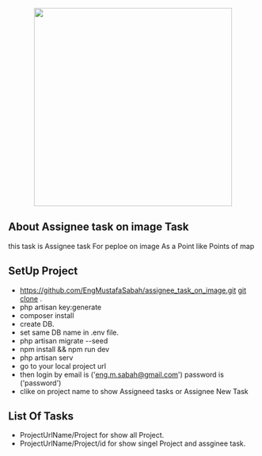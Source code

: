 <p align="center"><a href="https://laravel.com" target="_blank"><img src="https://raw.githubusercontent.com/laravel/art/master/logo-lockup/5%20SVG/2%20CMYK/1%20Full%20Color/laravel-logolockup-cmyk-red.svg" width="400"></a></p>

## About Assignee task on image Task 

this task is Assignee task For peploe on image As a Point like Points of map 

## SetUp Project

  - https://github.com/EngMustafaSabah/assignee_task_on_image.git [git clone](https://github.com/EngMustafaSabah/assignee_task_on_image.git) .
  - php artisan key:generate  
  - composer install
  - create DB.
  - set same DB name in .env file.
  - php artisan migrate --seed
  - npm install && npm run dev
  - php artisan serv
  - go to your local project url 
  - then login by email is ('eng.m.sabah@gmail.com') password is ('password')
  - clike on project name to show Assigneed tasks or Assignee New Task 


## List Of Tasks

  - ProjectUrlName/Project for show all Project.
  - ProjectUrlName/Project/id for show singel Project and assginee task.
